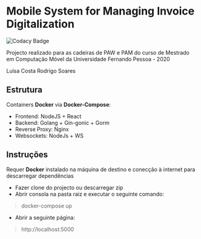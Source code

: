 # Mobile System for Managing Invoice Digitalization
![Codacy Badge](https://app.codacy.com/project/badge/Grade/7a53689b527a47f3845dbedea5541d62)

Projecto realizado para as cadeiras de PAW e PAM do curso de Mestrado em Computação Móvel da Universidade Fernando Pessoa - 2020 

Luísa Costa
Rodrigo Soares

## Estrutura
Containers **Docker** via **Docker-Compose**:
-  Frontend: NodeJS +  React
-  Backend: Golang + Gin-gonic + Gorm
-  Reverse Proxy: Nginx
-  Websockets: NodeJs + WS

## Instruções

Requer **Docker** instalado na máquina de destino e conecção à internet para descarregar dependências

-  Fazer clone do projecto ou descarregar zip
-  Abrir consola na pasta raiz e executar o seguinte comando:
  > docker-compose up
-  Abrir a seguinte página:
  > http://localhost:5000